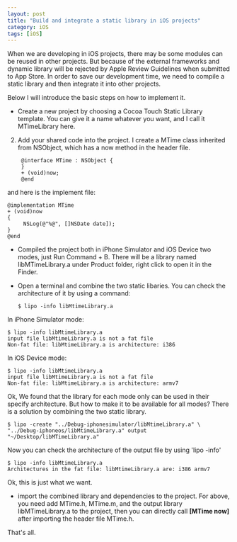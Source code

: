 ```yaml
---
layout: post
title: "Build and integrate a static library in iOS projects"
category: iOS
tags: [iOS]
---
```




When we are developing in iOS projects, there may be some modules can be reused in other projects. But because of the external frameworks and dynamic library will be rejected by Apple Review Guidelines when submitted to App Store. In order to save our development time, we need to compile a static library and then integrate it into other projects.

Below I will introduce the basic steps on how to implement it.

* Create a new project by choosing a Cocoa Touch Static Library template. You can give it a name whatever you want, and I call it MTimeLibrary here.

2. Add your shared code into the project. I create a MTime class inherited from NSObject, which has a now method in the header file.

		@interface MTime : NSObject {
		}
		+ (void)now;
		@end

and here is the implement file:
 
	@implementation MTime
	+ (void)now
	{
	     NSLog(@"%@", []NSDate date]);
	} 
	@end 
	

* Compiled the project both in iPhone Simulator and iOS Device two modes, just Run Command + B. There will be a library named libMTimeLibrary.a under Product folder, right click to open it in the Finder.

* Open a terminal and combine the two static libaries. You can check the architecture of it by using a command:

 	  $ lipo -info libMtimeLibrary.a

In iPhone Simulator mode:

	$ lipo -info libMtimeLibrary.a
	input file libMtimeLibrary.a is not a fat file
	Non-fat file: libMtimeLibrary.a is architecture: i386
 
In iOS Device mode:

	$ lipo -info libMtimeLibrary.a
	input file libMtimeLibrary.a is not a fat file
	Non-fat file: libMtimeLibrary.a is architecture: armv7

Ok, We found that the library for each mode only can be used in their specify architecture. But how to make it to be available for all modes? There is a solution by combining the two static library.

	$ lipo -create "../Debug-iphonesimulator/libMtimeLibrary.a" \
	"../Debug-iphoneos/libMtimeLibrary.a" output "~/Desktop/libMTimeLibrary.a"

Now you can check the architecture of the output file by using 'lipo -info'

	$ lipo -info libMtimeLibrary.a
	Architectures in the fat file: libMtimeLibrary.a are: i386 armv7

Ok, this is just what we want.

* import the combined library and dependencies to the project. For above, you need add 
MTime.h, MTime.m, and the output library libMTimeLibrary.a to the project, then you can directly call **[MTime now]** after importing the header file MTime.h.
		

That's all.
